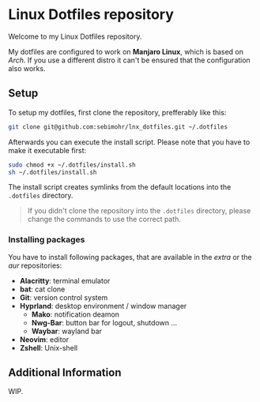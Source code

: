 # Linux Dotfiles repository

Welcome to my Linux Dotfiles repository.

My dotfiles are configured to work on __Manjaro Linux__, which is based on _Arch_.
If you use a different distro it can't be ensured that the configuration also works.

## Setup

To setup my dotfiles, first clone the repository, prefferably like this:

```bash
git clone git@github.com:sebimohr/lnx_dotfiles.git ~/.dotfiles
```

Afterwards you can execute the install script.
Please note that you have to make it executable first:

```bash
sudo chmod +x ~/.dotfiles/install.sh
sh ~/.dotfiles/install.sh
```

The install script creates symlinks from the default locations into the `.dotfiles` directory.

> If you didn't clone the repository into the `.dotfiles` directory, please change the commands to use the correct path.

### Installing packages

You have to install following packages, that are available in the _extra_ or the _aur_ repositories:

- __Alacritty__: terminal emulator
- __bat__: cat clone
- __Git__: version control system
- __Hyprland__: desktop environment / window manager
  - __Mako__: notification deamon
  - __Nwg-Bar__: button bar for logout, shutdown ...
  - __Waybar__: wayland bar
- __Neovim__: editor
- __Zshell__: Unix-shell

## Additional Information

WIP.
